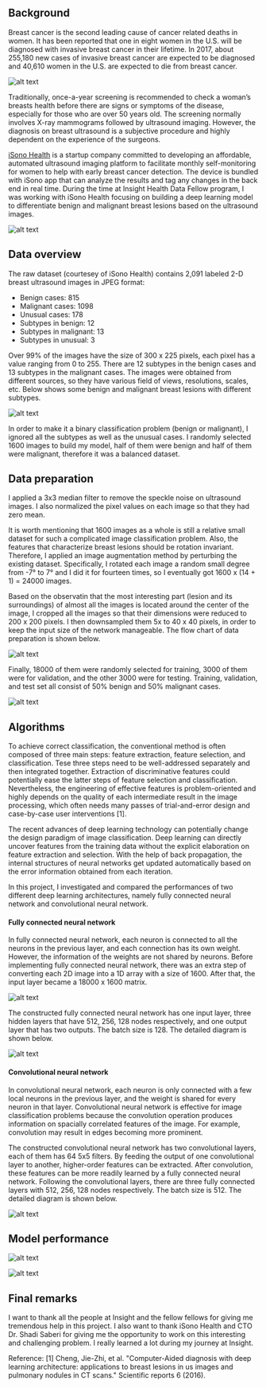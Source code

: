 ## Background

Breast cancer is the second leading cause of cancer related deaths in women. It has been reported that one in eight women in the U.S. will be diagnosed with invasive breast cancer in their lifetime. In 2017, about 255,180 new cases of invasive breast cancer are expected to be diagnosed and 40,610 women in the U.S. are expected to die from breast cancer.

![alt text](https://farm1.staticflickr.com/754/32555142611_c4f9e68617_b.jpg)

Traditionally, once-a-year screening is recommended to check a woman’s breasts health before there are signs or symptoms of the disease, especially for those who are over 50 years old. The screening normally involves X-ray mammograms followed by ultrasound imaging. However, the diagnosis on breast ultrasound is a subjective procedure and highly dependent on the experience of the surgeons. 

[iSono Health](http://www.isonohealth.com/) is a startup company committed to developing an affordable, automated ultrasound imaging platform to facilitate monthly self-monitoring for women to help with early breast cancer detection. The device is bundled with iSono app that can analyze the results and tag any changes in the back end in real time. During the time at Insight Health Data Fellow program, I was working with iSono Health focusing on building a deep learning model to differentiate benign and malignant breast lesions based on the ultrasound images.

![alt text](https://farm1.staticflickr.com/778/32518628362_5e8e668c23_b.jpg)

## Data overview 

The raw dataset (courtesey of iSono Health) contains 2,091 labeled 2-D breast ultrasound images in JPEG format:

- Benign cases: 815
- Malignant cases: 1098
- Unusual cases: 178
- Subtypes in benign: 12
- Subtypes in malignant: 13
- Subtypes in unusual: 3

Over 99% of the images have the size of 300 x 225 pixels, each pixel has a value ranging from 0 to 255. There are 12 subtypes in the benign cases and 13 subtypes in the malignant cases. The images were obtained from different sources, so they have various field of views, resolutions, scales, etc. Below shows some benign and malignant breast lesions with different subtypes.

![alt text](https://farm1.staticflickr.com/290/32292792970_224a161014_b.jpg)

In order to make it a binary classification problem (benign or malignant), I ignored all the subtypes as well as the unusual cases. I randomly selected 1600 images to build my model, half of them were benign and half of them were malignant, therefore it was a balanced dataset. 

## Data preparation

I applied a 3x3 median filter to remove the speckle noise on ultrasound images. I also normalized the pixel values on each image so that they had zero mean. 

It is worth mentioning that 1600 images as a whole is still a relative small dataset for such a complicated image classification problem. Also, the features that characterize breast lesions should be rotation invariant. Therefore, I applied an image augmentation method by perturbing the existing dataset. Specifically, I rotated each image a random small degree from -7° to 7° and I did it for fourteen times, so I eventually got 1600 x (14 + 1) = 24000 images. 

Based on the observatin that the most interesting part (lesion and its surroundings) of almost all the images is located around the center of the image, I cropped all the images so that their dimensions were reduced to 200 x 200 pixels. I then downsampled them 5x to 40 x 40 pixels, in order to keep the input size of the network manageable. The flow chart of data preparation is shown below.

![alt text](https://farm1.staticflickr.com/460/31831625064_552f5abfd0_b.jpg)

Finally, 18000 of them were randomly selected for training, 3000 of them were for validation, and the other 3000 were for testing. Training, validation, and test set all consist of 50% benign and 50% malignant cases.

![alt text](https://farm1.staticflickr.com/686/32631809276_9b69b5d9d9_b.jpg)

## Algorithms

To achieve correct classification, the conventional method is often composed of three main steps: feature extraction, feature selection, and classification. Tese three steps need to be well-addressed separately and then integrated together. Extraction of discriminative features could potentially ease the latter steps of feature selection and classification. Nevertheless, the engineering of effective features is problem-oriented and highly depends on the quality of each intermediate result in the image processing, which often needs many passes of trial-and-error design and case-by-case user interventions [1].

The recent advances of deep learning technology can potentially change the design paradigm of image classification. Deep learning can directly uncover features from the training data without the explicit elaboration on feature extraction and selection. With the help of back propagation, the internal structures of neural networks get updated automatically based on the error information obtained from each iteration.

In this project, I investigated and compared the performances of two different deep learning architectures, namely fully connected neural network and convolutional neural network.

#### Fully connected neural network

In fully connected neural network, each neuron is connected to all the neurons in the previous layer, and each connection has its own weight. However, the information of the weights are not shared by neurons. Before implementing fully connected neural network, there was an extra step of converting each 2D image into a 1D array with a size of 1600. After that, the input layer became a 18000 x 1600 matrix.

![alt text](https://farm1.staticflickr.com/319/31831201844_e63578572f_b.jpg)

The constructed fully connected neural network has one input layer, three hidden layers that have 512, 256, 128 nodes respectively, and one output layer that has two outputs. The batch size is 128. The detailed diagram is shown below.

![alt text](https://farm1.staticflickr.com/719/32521161552_0d397712a0_b.jpg)

#### Convolutional neural network

In convolutional neural network, each neuron is only connected with a few local neurons in the previous layer, and the weight is shared for every neuron in that layer. Convolutional neural network is effective for image classification problems because the convolution operation produces information on spacially correlated features of the image. For example, convolution may result in edges becoming more prominent.

The constructed convolutional neural network has two convolutional layers, each of them has 64 5x5 filters. By feeding the output of one convolutional layer to another, higher-order features can be extracted. After convolution, these features can be more readily learned by a fully connected neural network. Following the convolutional layers, there are three fully connected layers with 512, 256, 128 nodes respectively. The batch size is 512. The detailed diagram is shown below.

![alt text](https://farm1.staticflickr.com/335/32633875536_fc28e75933_b.jpg)

## Model performance


![alt text](https://farm1.staticflickr.com/358/32524527012_fc551535d4_m.jpg)


![alt text](https://farm1.staticflickr.com/575/32677240795_f789e25d29_m.jpg)

## Final remarks

I want to thank all the people at Insight and the fellow fellows for giving me tremendous help in this project. I also want to thank iSono Health and CTO Dr. Shadi Saberi for giving me the opportunity to work on this interesting and challenging problem. I really learned a lot during my journey at Insight.

Reference: 
[1] Cheng, Jie-Zhi, et al. "Computer-Aided diagnosis with deep learning architecture: applications to breast lesions in us images and pulmonary nodules in CT scans." Scientific reports 6 (2016).
